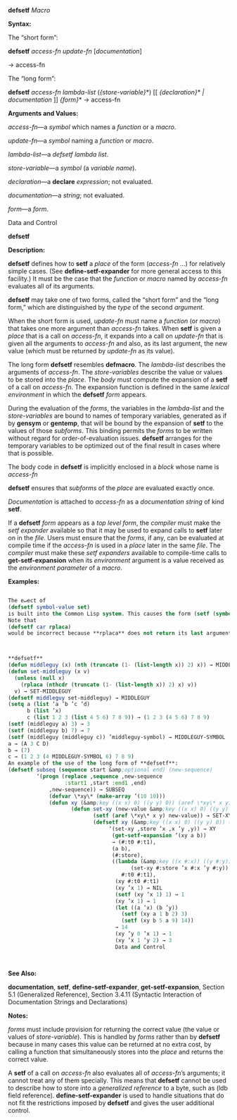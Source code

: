 **defsetf** *Macro* 



**Syntax:** 



The “short form”: 



**defsetf** *access-fn update-fn* [*documentation*] 



→  access-fn 



The “long form”: 



**defsetf** *access-fn lambda-list* (*\{store-variable\}*\*) [[ *\{declaration\}*\* *| documentation* ]] *\{form\}*\* →  access-fn 



**Arguments and Values:** 



*access-fn*—a *symbol* which names a *function* or a *macro*. 



*update-fn*—a *symbol* naming a *function* or *macro*. 



*lambda-list*—a *defsetf lambda list*. 



*store-variable*—a *symbol* (a *variable name*). 



*declaration*—a **declare** *expression*; not evaluated. 



*documentation*—a *string*; not evaluated. 



*form*—a *form*. 



Data and Control 



 



 



**defsetf** 



**Description:** 



**defsetf** defines how to **setf** a *place* of the form (*access-fn* ...) for relatively simple cases. (See **define-setf-expander** for more general access to this facility.) It must be the case that the *function* or *macro* named by *access-fn* evaluates all of its arguments. 



**defsetf** may take one of two forms, called the “short form” and the “long form,” which are distinguished by the *type* of the second *argument*. 



When the short form is used, *update-fn* must name a *function* (or *macro*) that takes one more argument than *access-fn* takes. When **setf** is given a *place* that is a call on *access-fn*, it expands into a call on *update-fn* that is given all the arguments to *access-fn* and also, as its last argument, the new value (which must be returned by *update-fn* as its value). 



The long form **defsetf** resembles **defmacro**. The *lambda-list* describes the arguments of *access-fn*. The *store-variables* describe the value or values to be stored into the *place*. The *body* must compute the expansion of a **setf** of a call on *access-fn*. The expansion function is defined in the same *lexical environment* in which the **defsetf** *form* appears. 



During the evaluation of the *forms*, the variables in the *lambda-list* and the *store-variables* are bound to names of temporary variables, generated as if by **gensym** or **gentemp**, that will be bound by the expansion of **setf** to the values of those *subforms*. This binding permits the *forms* to be written without regard for order-of-evaluation issues. **defsetf** arranges for the temporary variables to be optimized out of the final result in cases where that is possible. 



The body code in **defsetf** is implicitly enclosed in a *block* whose name is *access-fn* 



**defsetf** ensures that *subforms* of the *place* are evaluated exactly once. 



*Documentation* is attached to *access-fn* as a *documentation string* of kind **setf**. 



If a **defsetf** *form* appears as a *top level form*, the *compiler* must make the *setf expander* available so that it may be used to expand calls to **setf** later on in the *file*. Users must ensure that the *forms*, if any, can be evaluated at compile time if the *access-fn* is used in a *place* later in the same *file*. The *compiler* must make these *setf expanders* available to compile-time calls to **get-setf-expansion** when its *environment* argument is a value received as the *environment parameter* of a *macro*. 



**Examples:**
```lisp

The e↵ect of 
(defsetf symbol-value set) 
is built into the Common Lisp system. This causes the form (setf (symbol-value foo) fu) to expand into (set foo fu). 
Note that 
(defsetf car rplaca) 
would be incorrect because **rplaca** does not return its last argument. 



**defsetf** 
(defun middleguy (x) (nth (truncate (1- (list-length x)) 2) x)) → MIDDLEGUY 
(defun set-middleguy (x v) 
  (unless (null x) 
    (rplaca (nthcdr (truncate (1- (list-length x)) 2) x) v)) 
  v) → SET-MIDDLEGUY 
(defsetf middleguy set-middleguy) → MIDDLEGUY 
(setq a (list ’a ’b ’c ’d) 
      b (list ’x) 
      c (list 1 2 3 (list 4 5 6) 7 8 9)) → (1 2 3 (4 5 6) 7 8 9) 
(setf (middleguy a) 3) → 3 
(setf (middleguy b) 7) → 7 
(setf (middleguy (middleguy c)) ’middleguy-symbol) → MIDDLEGUY-SYMBOL 
a → (A 3 C D) 
b → (7) 
c → (1 2 3 (4 MIDDLEGUY-SYMBOL 6) 7 8 9) 
An example of the use of the long form of **defsetf**: 
(defsetf subseq (sequence start &amp;optional end) (new-sequence) 
		 ‘(progn (replace ,sequence ,new-sequence 
				  :start1 ,start :end1 ,end) 
			 ,new-sequence)) → SUBSEQ 
			 (defvar \*xy\* (make-array ’(10 10))) 
			 (defun xy (&amp;key ((x x) 0) ((y y) 0)) (aref \*xy\* x y)) → XY 
				    (defun set-xy (new-value &amp;key ((x x) 0) ((y y) 0)) 
						   (setf (aref \*xy\* x y) new-value)) → SET-XY 
						   (defsetf xy (&amp;key ((x x) 0) ((y y) 0)) (store) 
								‘(set-xy ,store ’x ,x ’y ,y)) → XY 
								 (get-setf-expansion ’(xy a b)) 
								 → (#:t0 #:t1), 
								 (a b), 
								 (#:store), 
								 ((lambda (&amp;key ((x #:x)) ((y #:y))) 
									   (set-xy #:store ’x #:x ’y #:y)) 
								    #:t0 #:t1), 
								  (xy #:t0 #:t1) 
								  (xy ’x 1) → NIL 
								  (setf (xy ’x 1) 1) → 1 
								  (xy ’x 1) → 1 
								  (let ((a ’x) (b ’y)) 
								    (setf (xy a 1 b 2) 3) 
								    (setf (xy b 5 a 9) 14)) 
								  → 14 
								  (xy ’y 0 ’x 1) → 1 
								  (xy ’x 1 ’y 2) → 3 
								  Data and Control 
								  
								  

```
**See Also:** 



**documentation**, **setf**, **define-setf-expander**, **get-setf-expansion**, Section 5.1 (Generalized Reference), Section 3.4.11 (Syntactic Interaction of Documentation Strings and Declarations) 



**Notes:** 



*forms* must include provision for returning the correct value (the value or values of *store-variable*). This is handled by *forms* rather than by **defsetf** because in many cases this value can be returned at no extra cost, by calling a function that simultaneously stores into the *place* and returns the correct value. 



A **setf** of a call on *access-fn* also evaluates all of *access-fn*’s arguments; it cannot treat any of them specially. This means that **defsetf** cannot be used to describe how to store into a *generalized reference* to a byte, such as (ldb field reference). **define-setf-expander** is used to handle situations that do not fit the restrictions imposed by **defsetf** and gives the user additional control. 



